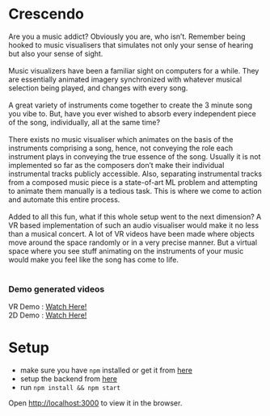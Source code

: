 # Crescendo

Are you a music addict? Obviously you are, who isn’t. Remember being hooked to music visualisers that simulates not only your sense of hearing but also your sense of sight.<br><br>
Music visualizers have been a familiar sight on computers for a while. They are essentially animated imagery synchronized with whatever musical selection being played, and changes with every song.<br><br>
A great variety of instruments come together to create the 3 minute song you vibe to. But, have you ever wished to absorb every independent piece of the song, individually, all at the same time?<br><br>
There exists no music visualiser which animates on the basis of the instruments comprising a song, hence, not conveying the role each instrument plays in conveying the true essence of the song. Usually it is not implemented so far as the composers don’t make their individual instrumental tracks publicly accessible. Also, separating instrumental tracks from a composed music piece is a state-of-art ML problem and attempting to animate them manually is a tedious task. This is where we come to action and automate this entire process.<br><br>
Added to all this fun, what if this whole setup went to the next dimension? A VR based implementation of such an audio visualiser would make it no less than a musical concert. A lot of VR videos have been made where objects move around the space randomly or in a very precise manner. But a virtual space where you see stuff animating on the instruments of your music would make you feel like the song has come to life.<br><br>

### Demo generated videos
VR Demo : [Watch Here!](https://vimeo.com/493341739) <br>
2D Demo : [Watch Here!](https://www.youtube.com/watch?v=ByL0A_I_sgE)


# Setup
- make sure you have `npm` installed or get it from [here](https://www.npmjs.com/get-npm)
- setup the backend from [here](https://github.com/meetcshah19/cr3sc3ndo)
- run `npm install && npm start`

Open [http://localhost:3000](http://localhost:3000) to view it in the browser.

